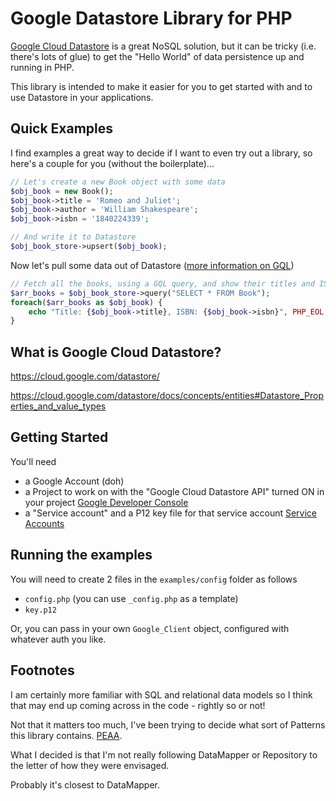 # Google Datastore Library for PHP #

[Google Cloud Datastore](https://cloud.google.com/datastore/) is a great NoSQL solution, but it can be tricky (i.e. there's lots of glue) to get the "Hello World" of data persistence up and running in PHP.

This library is intended to make it easier for you to get started with and to use Datastore in your applications.

## Quick Examples ##

I find examples a great way to decide if I want to even try out a library, so here's a couple for you (without the boilerplate)...

```php
// Let's create a new Book object with some data
$obj_book = new Book();
$obj_book->title = 'Romeo and Juliet';
$obj_book->author = 'William Shakespeare';
$obj_book->isbn = '1840224339';

// And write it to Datastore
$obj_book_store->upsert($obj_book);
```

Now let's pull some data out of Datastore ([more information on GQL](https://cloud.google.com/datastore/docs/concepts/gql))

```php
// Fetch all the books, using a GQL query, and show their titles and ISBN
$arr_books = $obj_book_store->query("SELECT * FROM Book");
foreach($arr_books as $obj_book) {
    echo "Title: {$obj_book->title}, ISBN: {$obj_book->isbn}", PHP_EOL;
}
```

## What is Google Cloud Datastore? ##

https://cloud.google.com/datastore/

https://cloud.google.com/datastore/docs/concepts/entities#Datastore_Properties_and_value_types

## Getting Started ##

You'll need 
- a Google Account (doh)
- a Project to work on with the "Google Cloud Datastore API" turned ON in your project [Google Developer Console](https://console.developers.google.com/)
- a "Service account" and a P12 key file for that service account [Service Accounts](https://developers.google.com/accounts/docs/OAuth2#serviceaccount)

## Running the examples ##

You will need to create 2 files in the `examples/config` folder as follows
- `config.php` (you can use `_config.php` as a template)
- `key.p12`

Or, you can pass in your own `Google_Client` object, configured with whatever auth you like.


## Footnotes ##

I am certainly more familiar with SQL and relational data models so I think that may end up coming across in the code - rightly so or not!

Not that it matters too much, I've been trying to decide what sort of Patterns this library contains. [PEAA](http://martinfowler.com/eaaCatalog/index.html).

What I decided is that I'm not really following DataMapper or Repository to the letter of how they were envisaged.

Probably it's closest to DataMapper. 
